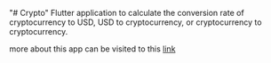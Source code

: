 "# Crypto" 
Flutter application to calculate the conversion rate of cryptocurrency to USD, USD to cryptocurrency, or cryptocurrency to cryptocurrency.

more about this app can be visited to this [link](https://www.youtube.com/watch?v=WC7XE0y5wLM)
